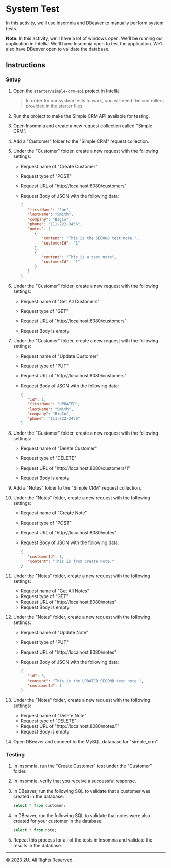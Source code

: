 # System Test

In this activity, we'll use Insomnia and DBeaver to manually perform system tests.

**Note:** In this activity, we'll have a lot of windows open. We'll be running our application in IntelliJ. We'll have Insomnia open to test the application. We'll also have DBeaver open to validate the database.

## Instructions

### Setup

1. Open the `starter/simple-crm-api` project in IntelliJ.

   > In order for our system tests to work, you will need the controllers provided in the starter files.

2. Run the project to make the Simple CRM API available for testing.

3. Open Insomnia and create a new request collection called "Simple CRM".

4. Add a "Customer" folder to the "Simple CRM" request collection.

5. Under the "Customer" folder, create a new request with the following settings:

   - Request name of "Create Customer"

   - Request type of "POST"

   - Request URL of "http://localhost:8080/customers"

   - Request Body of JSON with the following data:

      ```json
      {
         "firstName": "Joe",
         "lastName": "Smith",
         "company": "BigCo",
         "phone": "111-222-3456",
         "notes": [
            {
               "content": "This is the SECOND test note.",
               "customerId": "1"
            },
            {
               "content": "This is a test note",
               "customerId": "1"
            }
         ]
      }
      ```

6. Under the "Customer" folder, create a new request with the following settings:

   - Request name of "Get All Customers"

   - Request type of "GET"

   - Request URL of "http://localhost:8080/customers"

   - Request Body is empty

7. Under the "Customer" folder, create a new request with the following settings:

   - Request name of "Update Customer"

   - Request type of "PUT"

   - Request URL of "http://localhost:8080/customers"

   - Request Body of JSON with the following data:

      ```json
      {
         "id": 1,
         "firstName": "UPDATED",
         "lastName": "Smith",
         "company": "BigCo",
         "phone": "111-222-3456"
      }
      ```

8. Under the "Customer" folder, create a new request with the following settings:

   - Request name of "Delete Customer"

   - Request type of "DELETE"

   - Request URL of "http://localhost:8080/customers/1"

   - Request Body is empty

9. Add a "Notes" folder to the "Simple CRM" request collection.

10. Under the "Notes" folder, create a new request with the following settings:

    - Request name of "Create Note"
    - Request type of "POST"
    - Request URL of "http://localhost:8080/notes"
    - Request Body of JSON with the following data:

      ```json
      {
         "customerId": 1,
         "content": "This is from create note."
      }
      ```

11. Under the "Notes" folder, create a new request with the following settings:

    - Request name of "Get All Notes"
    - Request type of "GET"
    - Request URL of "http://localhost:8080/notes"
    - Request Body is empty

12. Under the "Notes" folder, create a new request with the following settings:

    - Request name of "Update Note"
    - Request type of "PUT"
    - Request URL of "http://localhost:8080/notes"
    - Request Body of JSON with the following data:

      ```json
      {
         "id": 3,
         "content": "This is the UPDATED SECOND test note.",
         "customerId": 1
      }
      ```

13. Under the "Notes" folder, create a new request with the following settings:

    - Request name of "Delete Note"
    - Request type of "DELETE"
    - Request URL of "http://localhost:8080/notes/1"
    - Request Body is empty

14. Open DBeaver and connect to the MySQL database for "simple_crm".

### Testing

1. In Insomnia, run the "Create Customer" test under the "Customer" folder.

2. In Insomnia, verify that you receive a successful response.

3. In DBeaver, run the following SQL to validate that a customer was created in the database:

   ```sql
   select * from customer;
   ```

4. In DBeaver, run the following SQL to validate that notes were also created for your customer in the database:

   ```sql
   select * from note;
   ```

5. Repeat this process for all of the tests in Insomnia and validate the results in the database.

---

© 2023 2U. All Rights Reserved.
